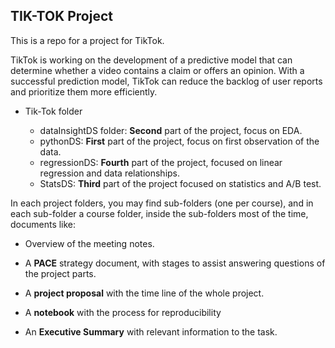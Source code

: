 TIK-TOK Project
---

This is a repo for a project for TikTok.

TikTok is working on the development of a predictive model that can determine whether a video contains a claim or offers an opinion. With a successful prediction model, TikTok can reduce the backlog of user reports and prioritize them more efficiently.

- Tik-Tok folder

  - dataInsightDS folder: **Second** part of the project, focus on EDA.
  - pythonDS: **First** part of the project, focus on first observation of the data.
  - regressionDS: **Fourth** part of the project, focused on linear regression and data relationships.
  - StatsDS: **Third** part of the project focused on statistics and A/B test.

In each project folders, you may find sub-folders (one per course), and in each sub-folder a course folder, inside the sub-folders most of the time, documents like: 

- Overview of the meeting notes.

- A **PACE** strategy document, with stages to assist answering questions of the project parts.

- A **project proposal** with the time line of the whole project.

- A **notebook** with the process for reproducibility

- An **Executive Summary** with relevant information to the task.